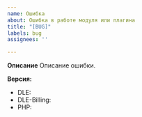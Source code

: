 ```yaml
---
name: Ошибка
about: Ошибка в работе модуля или плагина
title: "[BUG]"
labels: bug
assignees: ''

---
```


**Описание**
Описание ошибки.

**Версия:**
 - DLE: 
 - DLE-Billing:
 - PHP:
